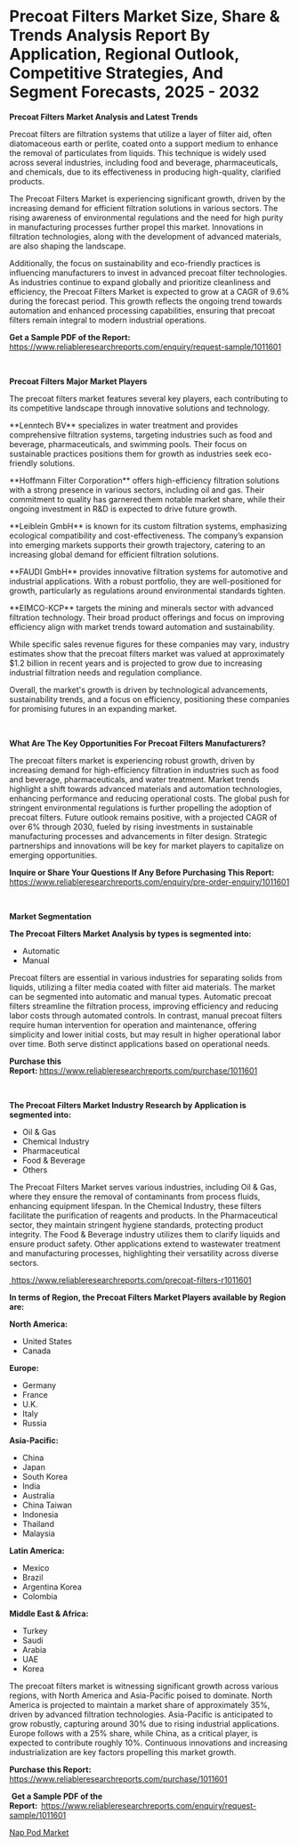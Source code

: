 <p><h1>Precoat Filters Market Size, Share & Trends Analysis Report By Application, Regional Outlook, Competitive Strategies, And Segment Forecasts, 2025 - 2032</h1></p><p><strong>Precoat Filters Market Analysis and Latest Trends</strong></p>
<p><p>Precoat filters are filtration systems that utilize a layer of filter aid, often diatomaceous earth or perlite, coated onto a support medium to enhance the removal of particulates from liquids. This technique is widely used across several industries, including food and beverage, pharmaceuticals, and chemicals, due to its effectiveness in producing high-quality, clarified products.</p><p>The Precoat Filters Market is experiencing significant growth, driven by the increasing demand for efficient filtration solutions in various sectors. The rising awareness of environmental regulations and the need for high purity in manufacturing processes further propel this market. Innovations in filtration technologies, along with the development of advanced materials, are also shaping the landscape.</p><p>Additionally, the focus on sustainability and eco-friendly practices is influencing manufacturers to invest in advanced precoat filter technologies. As industries continue to expand globally and prioritize cleanliness and efficiency, the Precoat Filters Market is expected to grow at a CAGR of 9.6% during the forecast period. This growth reflects the ongoing trend towards automation and enhanced processing capabilities, ensuring that precoat filters remain integral to modern industrial operations.</p></p>
<p><strong>Get a Sample PDF of the Report:&nbsp;</strong> <a href="https://www.reliableresearchreports.com/enquiry/request-sample/1011601?utm_campaign=3275&utm_medium=2&utm_source=Github&utm_content=ia&utm_term=11042025&utm_id=precoat-filters">https://www.reliableresearchreports.com/enquiry/request-sample/1011601</a></p>
<p>&nbsp;</p>
<p><strong>Precoat Filters Major Market Players</strong></p>
<p><p>The precoat filters market features several key players, each contributing to its competitive landscape through innovative solutions and technology. </p><p>**Lenntech BV** specializes in water treatment and provides comprehensive filtration systems, targeting industries such as food and beverage, pharmaceuticals, and swimming pools. Their focus on sustainable practices positions them for growth as industries seek eco-friendly solutions.</p><p>**Hoffmann Filter Corporation** offers high-efficiency filtration solutions with a strong presence in various sectors, including oil and gas. Their commitment to quality has garnered them notable market share, while their ongoing investment in R&D is expected to drive future growth.</p><p>**Leiblein GmbH** is known for its custom filtration systems, emphasizing ecological compatibility and cost-effectiveness. The company’s expansion into emerging markets supports their growth trajectory, catering to an increasing global demand for efficient filtration solutions.</p><p>**FAUDI GmbH** provides innovative filtration systems for automotive and industrial applications. With a robust portfolio, they are well-positioned for growth, particularly as regulations around environmental standards tighten.</p><p>**EIMCO-KCP** targets the mining and minerals sector with advanced filtration technology. Their broad product offerings and focus on improving efficiency align with market trends toward automation and sustainability.</p><p>While specific sales revenue figures for these companies may vary, industry estimates show that the precoat filters market was valued at approximately $1.2 billion in recent years and is projected to grow due to increasing industrial filtration needs and regulation compliance.</p><p>Overall, the market's growth is driven by technological advancements, sustainability trends, and a focus on efficiency, positioning these companies for promising futures in an expanding market.</p></p>
<p>&nbsp;</p>
<p><strong>What Are The Key Opportunities For Precoat Filters Manufacturers?</strong></p>
<p><p>The precoat filters market is experiencing robust growth, driven by increasing demand for high-efficiency filtration in industries such as food and beverage, pharmaceuticals, and water treatment. Market trends highlight a shift towards advanced materials and automation technologies, enhancing performance and reducing operational costs. The global push for stringent environmental regulations is further propelling the adoption of precoat filters. Future outlook remains positive, with a projected CAGR of over 6% through 2030, fueled by rising investments in sustainable manufacturing processes and advancements in filter design. Strategic partnerships and innovations will be key for market players to capitalize on emerging opportunities.</p></p>
<p><strong>Inquire or Share Your Questions If Any Before Purchasing This Report:</strong> <a href="https://www.reliableresearchreports.com/enquiry/pre-order-enquiry/1011601?utm_campaign=3275&utm_medium=2&utm_source=Github&utm_content=ia&utm_term=11042025&utm_id=precoat-filters">https://www.reliableresearchreports.com/enquiry/pre-order-enquiry/1011601</a></p>
<p>&nbsp;</p>
<p><strong>Market Segmentation</strong></p>
<p><strong>The Precoat Filters Market Analysis by types is segmented into:</strong></p>
<p><ul><li>Automatic</li><li>Manual</li></ul></p>
<p><p>Precoat filters are essential in various industries for separating solids from liquids, utilizing a filter media coated with filter aid materials. The market can be segmented into automatic and manual types. Automatic precoat filters streamline the filtration process, improving efficiency and reducing labor costs through automated controls. In contrast, manual precoat filters require human intervention for operation and maintenance, offering simplicity and lower initial costs, but may result in higher operational labor over time. Both serve distinct applications based on operational needs.</p></p>
<p><strong>Purchase this Report:&nbsp;</strong><a href="https://www.reliableresearchreports.com/purchase/1011601?utm_campaign=3275&utm_medium=2&utm_source=Github&utm_content=ia&utm_term=11042025&utm_id=precoat-filters">https://www.reliableresearchreports.com/purchase/1011601</a></p>
<p>&nbsp;</p>
<p><strong>The Precoat Filters Market Industry Research by Application is segmented into:</strong></p>
<p><ul><li>Oil & Gas</li><li>Chemical Industry</li><li>Pharmaceutical</li><li>Food & Beverage</li><li>Others</li></ul></p>
<p><p>The Precoat Filters Market serves various industries, including Oil & Gas, where they ensure the removal of contaminants from process fluids, enhancing equipment lifespan. In the Chemical Industry, these filters facilitate the purification of reagents and products. In the Pharmaceutical sector, they maintain stringent hygiene standards, protecting product integrity. The Food & Beverage industry utilizes them to clarify liquids and ensure product safety. Other applications extend to wastewater treatment and manufacturing processes, highlighting their versatility across diverse sectors.</p></p>
<p><a href="https://www.reliableresearchreports.com/precoat-filters-r1011601?utm_campaign=3275&utm_medium=2&utm_source=Github&utm_content=ia&utm_term=11042025&utm_id=precoat-filters">&nbsp;https://www.reliableresearchreports.com/precoat-filters-r1011601</a></p>
<p><strong>In terms of Region, the Precoat Filters Market Players available by Region are:</strong></p>
<p>
    <p> <strong> North America: </strong>
        <ul>
            <li>United States</li>
            <li>Canada</li>
        </ul>
        </p> 
    <p> <strong> Europe: </strong>
        <ul>
            <li>Germany</li>
            <li>France</li>
            <li>U.K.</li>
            <li>Italy</li>
            <li>Russia</li>
        </ul>
        </p> 
    <p> <strong> Asia-Pacific: </strong>
        <ul>
            <li>China</li>
            <li>Japan</li>
            <li>South Korea</li>
            <li>India</li>
            <li>Australia</li>
            <li>China Taiwan</li>
            <li>Indonesia</li>
            <li>Thailand</li>
            <li>Malaysia</li>
        </ul>
        </p> 
    <p> <strong> Latin America: </strong>
        <ul>
            <li>Mexico</li>
            <li>Brazil</li>
            <li>Argentina Korea</li>
            <li>Colombia</li>
        </ul>
        </p> 
    <p> <strong> Middle East & Africa: </strong>
        <ul>
            <li>Turkey</li>
            <li>Saudi</li>
            <li>Arabia</li>
            <li>UAE</li>
            <li>Korea</li>
        </ul>
    </p>
    </p>
<p><p>The precoat filters market is witnessing significant growth across various regions, with North America and Asia-Pacific poised to dominate. North America is projected to maintain a market share of approximately 35%, driven by advanced filtration technologies. Asia-Pacific is anticipated to grow robustly, capturing around 30% due to rising industrial applications. Europe follows with a 25% share, while China, as a critical player, is expected to contribute roughly 10%. Continuous innovations and increasing industrialization are key factors propelling this market growth.</p></p>
<p><strong>Purchase this Report: </strong><a href="https://www.reliableresearchreports.com/purchase/1011601?utm_campaign=3275&utm_medium=2&utm_source=Github&utm_content=ia&utm_term=11042025&utm_id=precoat-filters">https://www.reliableresearchreports.com/purchase/1011601</a></p>
<p>&nbsp;<strong>Get a Sample PDF of the Report:&nbsp;&nbsp;</strong><a href="https://www.reliableresearchreports.com/enquiry/request-sample/1011601?utm_campaign=3275&utm_medium=2&utm_source=Github&utm_content=ia&utm_term=11042025&utm_id=precoat-filters">https://www.reliableresearchreports.com/enquiry/request-sample/1011601</a></p>
<p><strong></strong></p>
<p><p><a href="https://github.com/AngelaWalsh696/Market-Research-Report-List-2/blob/main/nap-pod-market.md?utm_campaign=3275&utm_medium=2&utm_source=Github&utm_content=ia&utm_term=11042025&utm_id=precoat-filters">Nap Pod Market</a></p></p>